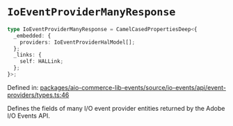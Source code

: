# `IoEventProviderManyResponse`

```ts
type IoEventProviderManyResponse = CamelCasedPropertiesDeep<{
  _embedded: {
    providers: IoEventProviderHalModel[];
  };
  _links: {
    self: HALLink;
  };
}>;
```

Defined in: [packages/aio-commerce-lib-events/source/io-events/api/event-providers/types.ts:46](https://github.com/adobe/aio-commerce-sdk/blob/db09d0de34ee085849efca6e0213ea525d0165dc/packages/aio-commerce-lib-events/source/io-events/api/event-providers/types.ts#L46)

Defines the fields of many I/O event provider entities returned by the Adobe I/O Events API.
